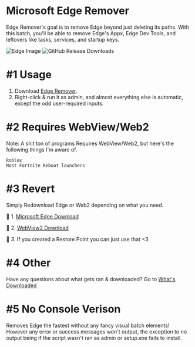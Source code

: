 # Microsoft Edge Remover
Edge Remover's goal is to remove Edge beyond just deleting its paths. With this batch, you'll be able to remove Edge's Appx, Edge Dev Tools, and leftovers like tasks, services, and startup keys.

![Edge Image](https://github.com/user-attachments/assets/e241be87-4364-4d5f-88b0-f02c7f768b08)
![GitHub Release Downloads](https://img.shields.io/github/downloads/QuakedK/Edge-Remover/total)

# #1 Usage
1. Download [Edge Remover](https://github.com/QuakedK/Edge-Remover/releases/download/MicrosoftEdge/Edge-Remover-V1.0.bat).
2. Right-click & run it as admin, and almost everything else is automatic, except the odd user-required inputs.

# #2 Requires WebView/Web2
Note: A shit ton of programs Requires WebView/Web2, but here's the following things I'm aware of.
```
Roblox
Most Fortnite Reboot launchers
```

# #3 Revert
Simply Redownload Edge or Web2 depending on what you need.

🔗 1. [Microsoft Edge Download](https://www.microsoft.com/en-us/edge/download?form=MA13FJ)

🔗 2. [WebView2 Download](https://developer.microsoft.com/en-us/Microsoft-edge/webview2/?form=MA13LH#download)

🔗 3. If you created a Restore Point you can just use that <3

# #4 Other
Have any questions about what gets ran & downloaded?
Go to [What's Downloaded](https://github.com/QuakedK/Edge-Remover/blob/main/Downloads/Whats%20Downloaded.md) 

# #5 No Console Verison
Removes Edge the fastest without any fancy visual batch elements! However any error or success messages won't output, the exception to no output being if the script wasn't ran as admin or setup.exe fails to install.
